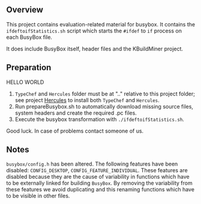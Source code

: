 Overview
--------

This project contains evaluation-related material for busybox. It contains the `ifdeftoifStatistics.sh` script which starts the `#ifdef` to `if` process on each BusyBox file.

It does include BusyBox itself, header files and the KBuildMiner project.


Preparation
-----------
HELLO WORLD
1. `TypeChef` and `Hercules` folder must be at ".." relative to this project folder; see project [Hercules](https://github.com/joliebig/Hercules) to install both `TypeChef` and `Hercules`.
2. Run prepareBusybox.sh to automatically download missing source files, system headers and create the required .pc files.
3. Execute the busybox transformation with `./ifdeftoifStatistics.sh`.

Good luck. In case of problems contact someone of us.

Notes
-----------
`busybox/config.h` has been altered. The following features have been disabled: `CONFIG_DESKTOP`, `CONFIG_FEATURE_INDIVIDUAL`.
These features are disabled because they are the cause of variability in functions which have to be externally linked for building `BusyBox`.
By removing the variability from these features we avoid duplicating and this renaming functions which have to be visible in other files.